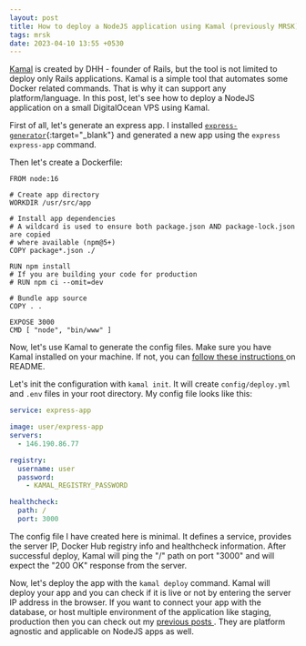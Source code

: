 ```yaml
---
layout: post
title: How to deploy a NodeJS application using Kamal (previously MRSK)
tags: mrsk
date: 2023-04-10 13:55 +0530
---
```

[Kamal](https://kamal-deploy.org/) is created by DHH - founder of Rails, but the tool is not limited to deploy only Rails applications. Kamal is a simple tool that automates some Docker related commands. That is why it can support any platform/language. In this post, let's see how to deploy a NodeJS application on a small DigitalOcean VPS using Kamal.

First of all, let's generate an express app. I installed [`express-generator`](https://expressjs.com/en/starter/generator.html){:target="_blank"} and generated a new app using the `express express-app` command.

Then let's create a Dockerfile:
```
FROM node:16

# Create app directory
WORKDIR /usr/src/app

# Install app dependencies
# A wildcard is used to ensure both package.json AND package-lock.json are copied
# where available (npm@5+)
COPY package*.json ./

RUN npm install
# If you are building your code for production
# RUN npm ci --omit=dev

# Bundle app source
COPY . .

EXPOSE 3000
CMD [ "node", "bin/www" ]
```

Now, let's use Kamal to generate the config files. Make sure you have Kamal installed on your machine. If not, you can [ follow these instructions ](https://kamal-deploy.org/docs/installation) on README.

Let's init the configuration with `kamal init`. It will create `config/deploy.yml` and `.env` files in your root directory. My config file looks like this:

```yml
service: express-app

image: user/express-app
servers:
  - 146.190.86.77

registry:
  username: user
  password:
    - KAMAL_REGISTRY_PASSWORD

healthcheck:
  path: /
  port: 3000
```

The config file I have created here is minimal. It defines a service, provides the server IP, Docker Hub registry info and healthcheck information. After successful deploy, Kamal will ping the "/" path on port "3000" and will expect the "200 OK" response from the server.

Now, let's deploy the app with the `kamal deploy` command. Kamal will deploy your app and you can check if it is live or not by entering the server IP address in the browser. If you want to connect your app with the database, or host multiple environment of the application like staging, production then you can check out my [ previous posts ](https://www.kartikey.dev/tag/mrsk/). They are platform agnostic and applicable on NodeJS apps as well.
